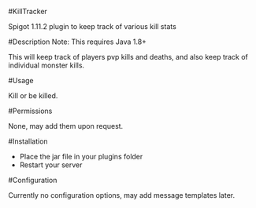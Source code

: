#KillTracker

Spigot 1.11.2 plugin to keep track of various kill stats


#Description
Note: This requires Java 1.8+

This will keep track of players pvp kills and deaths, and also keep track of individual monster kills.

#Usage

Kill or be killed.

#Permissions

None, may add them upon request.


#Installation

- Place the jar file in your plugins folder
- Restart your server


#Configuration

Currently no configuration options, may add message templates later.